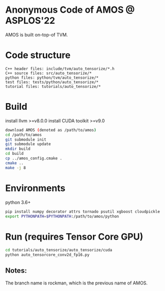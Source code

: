 # Anonymous Code of AMOS @ ASPLOS'22

AMOS is built on-top-of TVM.
# Code structure
```
C++ header files: include/tvm/auto_tensorize/*.h
C++ source files: src/auto_tensorize/*
python files: python/tvm/auto_tensorize/*
test files: tests/python/auto_tensorize/*
tutorial files: tutorials/auto_tensorize/*
```

# Build
install llvm >=v8.0.0
install CUDA toolkit >=v9.0
```sh
download AMOS (denoted as /path/to/amos)
cd /path/to/amos
git submodule init
git submodule update
mkdir build
cd build
cp ../amos_config.cmake .
cmake ..
make -j 8
```

# Environments
python 3.6+
```sh
pip install numpy decorator attrs tornado psutil xgboost cloudpickle
export PYTHONPATH=$PYTHONPATH:/path/to/amos/python
```

# Run (requires Tensor Core GPU)
```sh
cd tutorials/auto_tensorize/auto_tensorize/cuda
python auto_tensorcore_conv2d_fp16.py
```


## Notes:
The branch name is rockman, which is the previous name of AMOS.